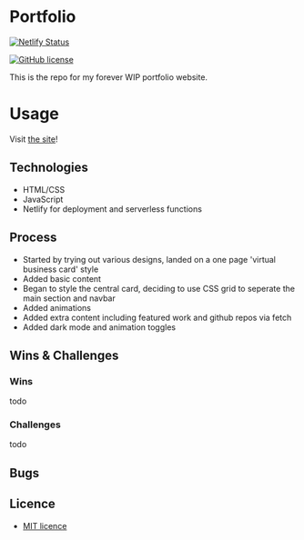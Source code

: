 # Portfolio
[![Netlify Status](https://api.netlify.com/api/v1/badges/a8912b01-ae78-4f67-a2a3-a5d592ac54e6/deploy-status)](https://app.netlify.com/sites/rishi-bhugobaun/deploys)

[![GitHub license](https://img.shields.io/github/license/Naereen/StrapDown.js.svg)](https://github.com/Naereen/StrapDown.js/blob/master/LICENSE)

This is the repo for my forever WIP portfolio website.

# Usage

Visit [the site](https://rishi-bhugobaun.netlify.app/)!

## Technologies

* HTML/CSS
* JavaScript
* Netlify for deployment and serverless functions

## Process
* Started by trying out various designs, landed on a one page 'virtual business card' style
* Added basic content
* Began to style the central card, deciding to use CSS grid to seperate the main section and navbar
* Added animations
* Added extra content including featured work and github repos via fetch
* Added dark mode and animation toggles

## Wins & Challenges

### Wins
todo

### Challenges
todo

## Bugs


## Licence

* [MIT licence](https://opensource.org/licenses/mit-license.php) 
